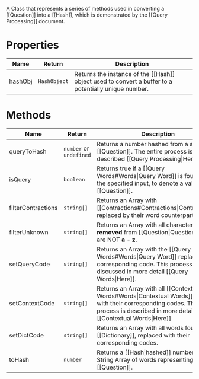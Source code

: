 A Class that represents a series of methods used in converting a [[Question]] into a [[Hash]], which is demonstrated by the [[Query Processing]] document.

# Properties
Name | Return | Description
---------|-----------|----------------
hashObj | `HashObject` | Returns the instance of the [[Hash]] object used to convert a buffer to a potentially unique number.

# Methods
Name | Return | Description
---------|-----------|----------------
queryToHash | `number` or `undefined`| Returns a number hashed from a specified [[Question]]. The entire process is described [[Query Processing\|Here]].
isQuery | `boolean` | Returns true if a [[Query Words#Words\|Query Word]] is found within the specified input, to denote a valid [[Question]].
filterContractions | `string[]` | Returns an Array with [[Contractions#Contractions\|Contractions]] replaced by their word counterparts.
filterUnknown | `string[]` | Returns an Array with all characters **removed** from [[Question\|Questions]] that are NOT **a - z**.
setQueryCode | `string[]` | Returns an Array with the [[Query Words#Words\|Query Word]] replaced by its corresponding code. This process is discussed in more detail [[Query Words\|Here]].
setContextCode | `string[]` | Returns an Array with all [[Contextual Words#Words\|Contextual Words]] replaced with their corresponding codes. This process is described in more detail [[Contextual Words\|Here]]
setDictCode | `string[]` | Returns an Array with all words found in the [[Dictionary]], replaced with their corresponding codes.
toHash | `number` | Returns a [[Hash\|hashed]] number from a String Array of words representing a [[Question]].

